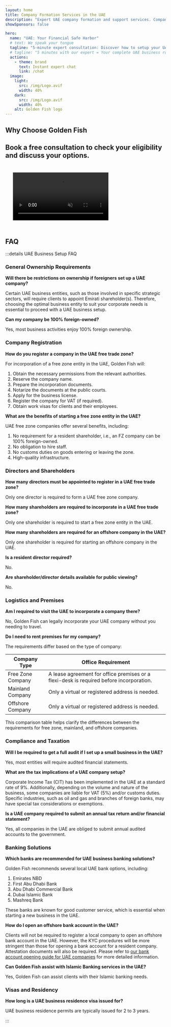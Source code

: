 ```yaml
---
layout: home
title: Company Formation Services in the UAE
description: "Expert UAE company formation and support services. Company setup, banking, tax, legal and visa solutions. Pay only after approval."
showSponsors: false

hero:
  name: "UAE: Your Financial Safe Harbor"
  # text: We speak your tongue
  tagline: "5-minute expert consultation: Discover how to setup your UAE business <span class='hl'>risk-free</span>"
  # tagline: "5 minutes with our expert = Your complete UAE business roadmap"
  actions:
    - theme: brand
      text: Instant expert chat
      link: /chat
  image:
    light:
      src: /img/Logo.avif
      width: 40%
    dark:
      src: /img/Logo.avif
      width: 40%
    alt: Golden Fish logo
---
```


<FeatureBlock :card="{
  title: 'Company Setup Guide',
  details: 'Complete guide to setup companies in the **free zone, offshore, mainland, branch**. \n\n* 100% Foreign Ownership available in Free Zones and Mainland\n* Low Tax Rates - only 9% corporate tax\n* No Currency Controls - easy capital repatriation\n\n[Learn more](/uae-business/offer/company-registration/)',
  link: '/uae-business/offer/company-registration/',
  src: {
    light: '/img/iStock-2051326997.avif',
    dark: '/img/iStock-1448478309.jpg',
    width: '100%'
  },
  inversion: false
}" />

<FeatureBlock :card="{
  title: 'Banking Solutions',
  details: 'Easily open business or personal bank accounts with the UAE\'s trusted banks. \n\n* End-to-end PRO services for government approvals\n* Complete banking package setup\n* **96% success rate**\n\n[Learn more](/uae-business/offer/banking/)',
  link: '/uae-business/offer/banking/',
  src: {
    light: '/img/iStock-2153786564.avif',
    dark: '/img/iStock-2166793628.avif',
    width: '100%'
  },
  inversion: true
}" />

<FeatureBlock :card="{
  title: 'Golden Visa & Residency',
  details: 'Obtain a UAE **Golden Visa** for long-term residency with a seamless application process. \n\n* **No need to enter UAE every 6 months**\n* 10-year validity with the option for renewal upon maintaining qualifying conditions\n* 92% success rate\n\n[Learn more](/uae-business/offer/golden-visa/)',
  link: '/uae-business/offer/golden-visa/',
  src: {
    light: '/img/iStock-1312241253.avif',
    dark: '/img/ILONMASKID.webp',
    width: '100%'
  },
  inversion: false
}" />

<FeatureCards :features="[
  {
    title: 'Compliance Services',
    details: 'Our experts guide you through complex UAE regulatory requirements, including ESR reports and UBO filings.',
    items: [],
    linkText: 'Learn more',
    link: '/uae-business/company-registration/Protect-Your-Business',
    icon: {
      light: '/img/iStock-1299393716.avif',
      dark: '/img/iStock-2149731304.avif',
      alt: 'Compliance Services'
    }
  },
  {
    title: 'Corporate Tax & VAT',
    details: 'Expert advice ensures compliance with Corporate Tax and VAT obligations with the Federal Tax Authority (FTA).',
    items: [],
    linkText: 'Learn more',
    link: '/uae-business/company-registration/accounting-legal',
    icon: {
      light: '/img/iStock-1018285934.avif',
      dark: '/img/iStock-584576538.avif',
      alt: 'Tax Services'
    }
  },
  {
    title: 'Legal Services',
    details: 'Legal team advises on UAE\'s laws regarding M&As, corporate restructuring, financing, and dispute resolution.',
    items: [],
    linkText: 'Learn more',
    link: '/uae-business/company-registration/Protect-Your-Business',
    icon: {
      light: '/img/iStock-650045508.avif',
      dark: '/img/iStock-1498627598.avif',
      alt: 'Legal Services'
    }
  },
  {
    title: 'Accounting & Payroll',
    details: 'Our accountants manage finances, providing bookkeeping, reconciliation, payroll, and audit support, saving hiring costs.',
    items: [],
    linkText: 'Learn more',
    link: '/resources/contacts',
    icon: {
      light: '/img/iStock-1022793868.avif',
      dark: '/img/iStock-1320130292.jpg',
      alt: 'Accounting Services'
    }
  },
]" />

## Why Choose Golden Fish

<BenefitsList :features="[
  {
    icon: '🏢',
    title: 'Local UAE Expertise',
    text: 'Dedicated specialists in Dubai provide expert guidance through every step of the process.'
  },
  {
    icon: '📊',
    title: 'Proven Success Rate',
    text: 'Over 90% approval rate with hundreds of visas, bank accounts, and company registrations issued through our premium processing.'
  },
  {
    icon: '💸',
    title: '**Success-Based Fees**',
    text: '[Pay only after approval](/uae-business/benefits/success-based-fees). Complete transparency with no hidden costs.'
  },
]" />

## Book a free consultation to check your eligibility and discuss your options.

<video autoplay muted playsinline style="padding: 24px">
  <source src="/img/iStock-2185906461.mp4" type="video/mp4">
</video>

<ContactForm buttonText="Speak to an expert" buttonStyle="text-align: left;"/>

## FAQ

:::details UAE Business Setup FAQ

### General Ownership Requirements

**Will there be restrictions on ownership if foreigners set up a UAE company?**

Certain UAE business entities, such as those involved in specific strategic sectors, will require clients to appoint Emirati shareholder(s). Therefore, choosing the optimal business entity to suit your corporate needs is essential to proceed with a UAE business setup.

**Can my company be 100% foreign-owned?**

Yes, most business activities enjoy 100% foreign ownership.

### Company Registration

**How do you register a company in the UAE free trade zone?**

For incorporation of a free zone entity in the UAE, Golden Fish will:

1. Obtain the necessary permissions from the relevant authorities.
2. Reserve the company name.
3. Prepare the incorporation documents.
4. Notarize the documents at the public courts.
5. Apply for the business license.
6. Register the company for VAT (if required).
7. Obtain work visas for clients and their employees.

**What are the benefits of starting a free zone entity in the UAE?**

UAE free zone companies offer several benefits, including:

1. No requirement for a resident shareholder, i.e., an FZ company can be 100% foreign-owned.
2. No obligation to hire staff.
3. No customs duties on goods entering or leaving the zone.
4. High-quality infrastructure.

### Directors and Shareholders

**How many directors must be appointed to register in a UAE free trade zone?**

Only one director is required to form a UAE free zone company.

**How many shareholders are required to incorporate in a UAE free trade zone?**

Only one shareholder is required to start a free zone entity in the UAE.

**How many shareholders are required for an offshore company in the UAE?**

Only one shareholder is required for starting an offshore company in the UAE.

**Is a resident director required?**

No.

**Are shareholder/director details available for public viewing?**

No.

### Logistics and Premises

**Am I required to visit the UAE to incorporate a company there?**

No, Golden Fish can legally incorporate your UAE company without you needing to travel.

**Do I need to rent premises for my company?**

The requirements differ based on the type of company:

| Company Type      | Office Requirement                                                                      |
| ----------------- | --------------------------------------------------------------------------------------- |
| Free Zone Company | A lease agreement for office premises or a flexi-desk is required before incorporation. |
| Mainland Company  | Only a virtual or registered address is needed.                                         |
| Offshore Company  | Only a virtual or registered address is needed.                                         |

This comparison table helps clarify the differences between the requirements for free zone, mainland, and offshore companies.

### Compliance and Taxation

**Will I be required to get a full audit if I set up a small business in the UAE?**

Yes, most entities will require audited financial statements.

**What are the tax implications of a UAE company setup?**

Corporate Income Tax (CIT) has been implemented in the UAE at a standard rate of 9%. Additionally, depending on the volume and nature of the business, some companies are liable for VAT (5%) and/or customs duties. Specific industries, such as oil and gas and branches of foreign banks, may have special tax considerations or exemptions.

**Is a UAE company required to submit an annual tax return and/or financial statement?**

Yes, all companies in the UAE are obliged to submit annual audited accounts to the government.

### Banking Solutions

**Which banks are recommended for UAE business banking solutions?**

Golden Fish recommends several local UAE bank options, including:

1. Emirates NBD
2. First Abu Dhabi Bank
3. Abu Dhabi Commercial Bank
4. Dubai Islamic Bank
5. Mashreq Bank

These banks are known for good customer service, which is essential when starting a new business in the UAE.

**How do I open an offshore bank account in the UAE?**

Clients will not be required to register a local company to open an offshore bank account in the UAE. However, the KYC procedures will be more stringent than those for opening a bank account for a resident company. Attestation documents will also be required. Please refer to [our bank account opening guide for UAE companies](./uae-business/company-registration/banking) for more detailed information.

**Can Golden Fish assist with Islamic Banking services in the UAE?**

Yes, Golden Fish can assist clients with their Islamic banking needs.

### Visas and Residency

**How long is a UAE business residence visa issued for?**

UAE business residence permits are typically issued for 2 to 3 years.

:::
